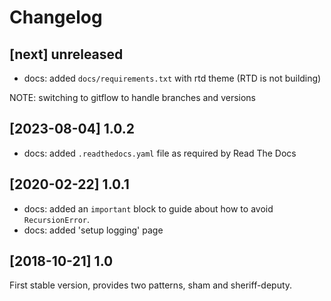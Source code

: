# Changelog

## [next] unreleased
- docs: added `docs/requirements.txt` with rtd theme (RTD is not building)

NOTE: switching to gitflow to handle branches and versions

## [2023-08-04] 1.0.2
- docs: added `.readthedocs.yaml` file as required by Read The Docs

## [2020-02-22] 1.0.1
- docs: added an `important` block to guide about how to avoid `RecursionError`.
- docs: added 'setup logging' page

## [2018-10-21] 1.0
First stable version, provides two patterns, sham and sheriff-deputy.
